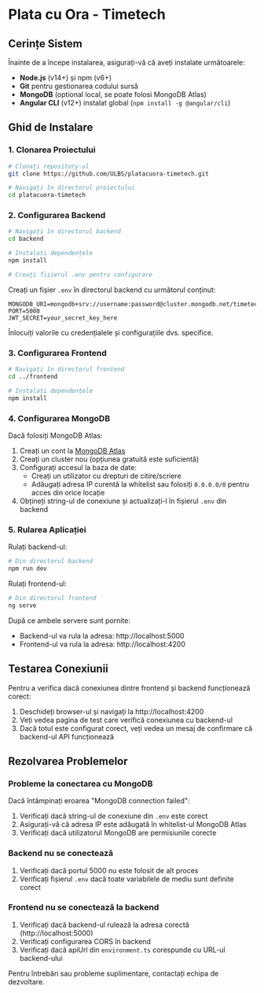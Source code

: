 # Plata cu Ora - Timetech

## Cerințe Sistem

Înainte de a începe instalarea, asigurați-vă că aveți instalate următoarele:

- **Node.js** (v14+) și npm (v6+)
- **Git** pentru gestionarea codului sursă
- **MongoDB** (optional local, se poate folosi MongoDB Atlas)
- **Angular CLI** (v12+) instalat global (`npm install -g @angular/cli`)

## Ghid de Instalare

### 1. Clonarea Proiectului

```bash
# Clonați repository-ul
git clone https://github.com/ULBS/platacuora-timetech.git

# Navigați în directorul proiectului
cd platacuora-timetech
```

### 2. Configurarea Backend

```bash
# Navigați în directorul backend
cd backend

# Instalați dependențele
npm install

# Creați fișierul .env pentru configurare
```

Creați un fișier `.env` în directorul backend cu următorul conținut:

```
MONGODB_URI=mongodb+srv://username:password@cluster.mongodb.net/timetech
PORT=5000
JWT_SECRET=your_secret_key_here
```

Înlocuiți valorile cu credențialele și configurațiile dvs. specifice.

### 3. Configurarea Frontend

```bash
# Navigați în directorul frontend
cd ../frontend

# Instalați dependențele
npm install
```

### 4. Configurarea MongoDB

Dacă folosiți MongoDB Atlas:

1. Creați un cont la [MongoDB Atlas](https://www.mongodb.com/cloud/atlas)
2. Creați un cluster nou (opțiunea gratuită este suficientă)
3. Configurați accesul la baza de date:
   - Creați un utilizator cu drepturi de citire/scriere
   - Adăugați adresa IP curentă la whitelist sau folosiți `0.0.0.0/0` pentru acces din orice locație
4. Obțineți string-ul de conexiune și actualizați-l în fișierul `.env` din backend

### 5. Rularea Aplicației

Rulați backend-ul:

```bash
# Din directorul backend
npm run dev
```

Rulați frontend-ul:

```bash
# Din directorul frontend
ng serve
```

După ce ambele servere sunt pornite:
- Backend-ul va rula la adresa: http://localhost:5000
- Frontend-ul va rula la adresa: http://localhost:4200

## Testarea Conexiunii

Pentru a verifica dacă conexiunea dintre frontend și backend funcționează corect:

1. Deschideți browser-ul și navigați la http://localhost:4200
2. Veți vedea pagina de test care verifică conexiunea cu backend-ul
3. Dacă totul este configurat corect, veți vedea un mesaj de confirmare că backend-ul API funcționează

## Rezolvarea Problemelor

### Probleme la conectarea cu MongoDB

Dacă întâmpinați eroarea "MongoDB connection failed":

1. Verificați dacă string-ul de conexiune din `.env` este corect
2. Asigurați-vă că adresa IP este adăugată în whitelist-ul MongoDB Atlas
3. Verificați dacă utilizatorul MongoDB are permisiunile corecte

### Backend nu se conectează

1. Verificați dacă portul 5000 nu este folosit de alt proces
2. Verificați fișierul `.env` dacă toate variabilele de mediu sunt definite corect

### Frontend nu se conectează la backend

1. Verificați dacă backend-ul rulează la adresa corectă (http://localhost:5000)
2. Verificați configurarea CORS în backend
3. Verificați dacă apiUrl din `environment.ts` corespunde cu URL-ul backend-ului

Pentru întrebări sau probleme suplimentare, contactați echipa de dezvoltare.
